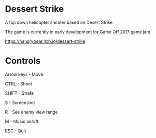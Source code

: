 # Dessert Strike

A top down helicopter shooter based on Desert Strike. 

The game is currently in early development for Game Off 2017 game jam.

https://hangrybear.itch.io/dessert-strike

# Controls

Arrow keys - Move

CTRL - Shoot

SHIFT - Strafe

S - Screenshot

R - See enemy view range

M - Music on/off

ESC - Quit

